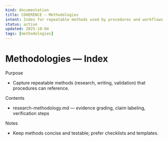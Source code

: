 ```yaml
---
kind: documentation
title: COHERENCE — Methodologies
intent: Index for repeatable methods used by procedures and workflows
status: active
updated: 2025-10-04
tags: [methodologies]
---
```


# Methodologies — Index

Purpose
- Capture repeatable methods (research, writing, validation) that procedures can reference.

Contents
- research-methodology.md — evidence grading, claim labeling, verification steps

Notes
- Keep methods concise and testable; prefer checklists and templates.

